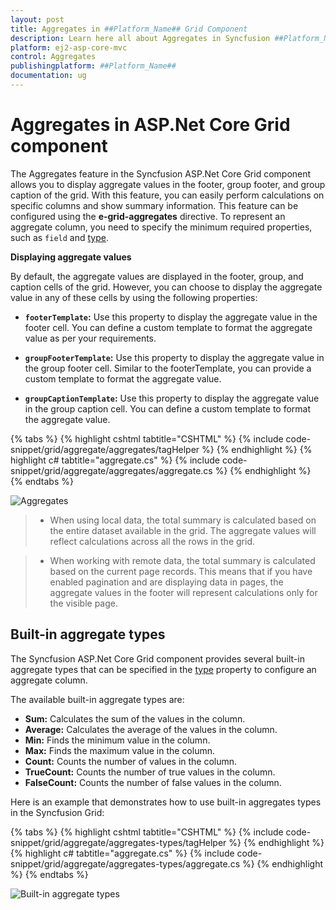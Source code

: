 ```yaml
---
layout: post
title: Aggregates in ##Platform_Name## Grid Component
description: Learn here all about Aggregates in Syncfusion ##Platform_Name## Grid component of Syncfusion Essential JS 2 and more.
platform: ej2-asp-core-mvc
control: Aggregates
publishingplatform: ##Platform_Name##
documentation: ug
---
```


# Aggregates in ASP.Net Core Grid component

The Aggregates feature in the Syncfusion ASP.Net Core Grid component allows you to display aggregate values in the footer, group footer, and group caption of the grid. With this feature, you can easily perform calculations on specific columns and show summary information. This feature can be configured using the **e-grid-aggregates** directive. To represent an aggregate column, you need to specify the minimum required properties, such as `field` and [type](https://help.syncfusion.com/cr/aspnetcore-js2/Syncfusion.EJ2.Grids.AggregateType.html).

**Displaying aggregate values**

By default, the aggregate values are displayed in the footer, group, and caption cells of the grid. However, you can choose to display the aggregate value in any of these cells by using the following properties:

* **`footerTemplate`:** Use this property to display the aggregate value in the footer cell. You can define a custom template to format the aggregate value as per your requirements.

* **`groupFooterTemplate`:** Use this property to display the aggregate value in the group footer cell. Similar to the footerTemplate, you can provide a custom template to format the aggregate value.

* **`groupCaptionTemplate`:** Use this property to display the aggregate value in the group caption cell. You can define a custom template to format the aggregate value.

{% tabs %}
{% highlight cshtml tabtitle="CSHTML" %}
{% include code-snippet/grid/aggregate/aggregates/tagHelper %}
{% endhighlight %}
{% highlight c# tabtitle="aggregate.cs" %}
{% include code-snippet/grid/aggregate/aggregates/aggregate.cs %}
{% endhighlight %}
{% endtabs %}

![Aggregates](../images/aggregates/aggregates.png)

> * When using local data, the total summary is calculated based on the entire dataset available in the grid. The aggregate values will reflect calculations across all the rows in the grid.

> * When working with remote data, the total summary is calculated based on the current page records. This means that if you have enabled pagination and are displaying data in pages, the aggregate values in the footer will represent calculations only for the visible page.

## Built-in aggregate types

The Syncfusion ASP.Net Core Grid component provides several built-in aggregate types that can be specified in the [type](https://help.syncfusion.com/cr/aspnetcore-js2/Syncfusion.EJ2.Grids.AggregateType.html) property to configure an aggregate column.

The available built-in aggregate types are:

* **Sum:** Calculates the sum of the values in the column.
* **Average:** Calculates the average of the values in the column.
* **Min:** Finds the minimum value in the column.
* **Max:** Finds the maximum value in the column.
* **Count:** Counts the number of values in the column.
* **TrueCount:** Counts the number of true values in the column.
* **FalseCount:** Counts the number of false values in the column.

Here is an example that demonstrates how to use built-in aggregates types in the Syncfusion Grid:

{% tabs %}
{% highlight cshtml tabtitle="CSHTML" %}
{% include code-snippet/grid/aggregate/aggregates-types/tagHelper %}
{% endhighlight %}
{% highlight c# tabtitle="aggregate.cs" %}
{% include code-snippet/grid/aggregate/aggregates-types/aggregate.cs %}
{% endhighlight %}
{% endtabs %}

![Built-in aggregate types](../images/aggregates/aggregate-types.png)